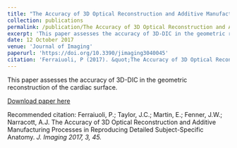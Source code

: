 ```yaml
---
title: "The Accuracy of 3D Optical Reconstruction and Additive Manufacturing Processes in Reproducing Detailed Subject-Specific Anatomy"
collection: publications
permalink: /publication/The Accuracy of 3D Optical Reconstruction and Additive Manufacturing Processes in Reproducing Detailed Subject-Specific Anatomy
excerpt: 'This paper assesses the accuracy of 3D-DIC in the geometric reconstruction of the cardiac surface'
date: 12 October 2017
venue: 'Journal of Imaging'
paperurl: 'https://doi.org/10.3390/jimaging3040045'
citation: 'Ferraiuoli, P (2017). &quot;The Accuracy of 3D Optical Reconstruction and Additive Manufacturing Processes in Reproducing Detailed Subject-Specific Anatomy.&quot; <i>J. Imaging</i>. 3(45).'
---
```

This paper assesses the accuracy of 3D-DIC in the geometric reconstruction of the cardiac surface.

[Download paper here](https://www.mdpi.com/2313-433X/3/4/45/pdf)

Recommended citation: Ferraiuoli, P.; Taylor, J.C.; Martin, E.; Fenner, J.W.; Narracott, A.J. The Accuracy of 3D Optical Reconstruction and Additive Manufacturing Processes in Reproducing Detailed Subject-Specific Anatomy. <i>J. Imaging<i> 2017, 3, 45. 
